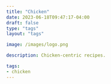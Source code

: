 ```yaml
---
title: "Chicken"
date: 2023-06-18T09:47:17-04:00
draft: false
type: "tags"
layout: "tags"

image: /images/logo.png

description: Chicken-centric recipes.

tags:
- chicken
---
```


